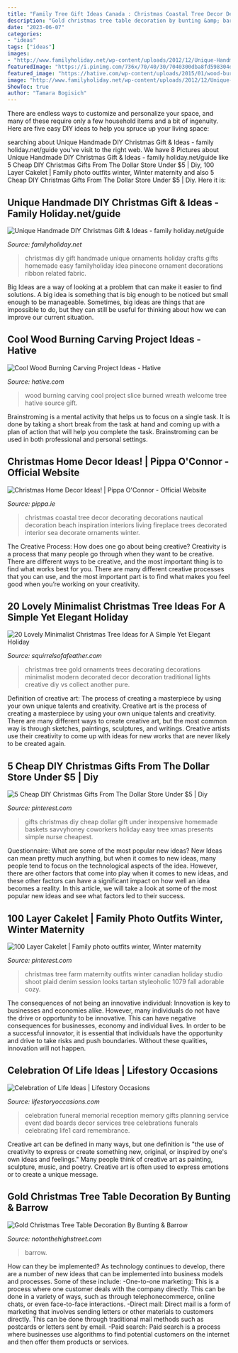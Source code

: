 ```yaml
---
title: "Family Tree Gift Ideas Canada : Christmas Coastal Tree Decor Decorating Decorations Nautical Decoration Beach Inspiration Interiors Living Fireplace Trees Decorated Interior Sea Decorate Ornaments Winter"
description: "Gold christmas tree table decoration by bunting &amp; barrow"
date: "2023-06-07"
categories:
- "ideas"
tags: ["ideas"]
images:
- "http://www.familyholiday.net/wp-content/uploads/2012/12/Unique-Handmade-DIY-Christmas-Gift-Ideas-32.jpg"
featuredImage: "https://i.pinimg.com/736x/70/40/30/7040300dba8fd598304d2aad2e9601bc.jpg"
featured_image: "https://hative.com/wp-content/uploads/2015/01/wood-burning/8-wood-burning.jpg"
image: "http://www.familyholiday.net/wp-content/uploads/2012/12/Unique-Handmade-DIY-Christmas-Gift-Ideas-32.jpg"
ShowToc: true
author: "Tamara Bogisich"
---
```



There are endless ways to customize and personalize your space, and many of these require only a few household items and a bit of ingenuity. Here are five easy DIY ideas to help you spruce up your living space: 

	

		
searching about Unique Handmade DIY Christmas Gift &amp; Ideas - family holiday.net/guide you've visit to the right web. We have 8 Pictures about Unique Handmade DIY Christmas Gift &amp; Ideas - family holiday.net/guide like 5 Cheap DIY Christmas Gifts From The Dollar Store Under $5 | Diy, 100 Layer Cakelet | Family photo outfits winter, Winter maternity and also 5 Cheap DIY Christmas Gifts From The Dollar Store Under $5 | Diy. Here it is:
		
    
## Unique Handmade DIY Christmas Gift &amp; Ideas - Family Holiday.net/guide

<img loading=lazy src="http://www.familyholiday.net/wp-content/uploads/2012/12/Unique-Handmade-DIY-Christmas-Gift-Ideas-32.jpg" onerror="this.onerror=null;this.src='https://tse3.mm.bing.net/th?id=OIP.Rv0L8wVcVlCr08RNYaVmogHaJ6&amp;pid=15.1';" alt="Unique Handmade DIY Christmas Gift &amp; Ideas - family holiday.net/guide">

_Source: familyholiday.net_

>christmas diy gift handmade unique ornaments holiday crafts gifts homemade easy familyholiday idea pinecone ornament decorations ribbon related fabric. 

	

Big Ideas are a way of looking at a problem that can make it easier to find solutions. A big idea is something that is big enough to be noticed but small enough to be manageable. Sometimes, big ideas are things that are impossible to do, but they can still be useful for thinking about how we can improve our current situation.

    
## Cool Wood Burning Carving Project Ideas - Hative

<img loading=lazy src="https://hative.com/wp-content/uploads/2015/01/wood-burning/8-wood-burning.jpg" onerror="this.onerror=null;this.src='https://tse4.mm.bing.net/th?id=OIP.R9YOx_XnbwpileyAGgzsEgHaHp&amp;pid=15.1';" alt="Cool Wood Burning Carving Project Ideas - Hative">

_Source: hative.com_

>wood burning carving cool project slice burned wreath welcome tree hative source gift. 

	

Brainstroming is a mental activity that helps us to focus on a single task. It is done by taking a short break from the task at hand and coming up with a plan of action that will help you complete the task. Brainstroming can be used in both professional and personal settings.

    
## Christmas Home Decor Ideas! | Pippa O&#039;Connor - Official Website

<img loading=lazy src="http://pippa.ie/wp-content/uploads/2014/12/xmas4.jpg" onerror="this.onerror=null;this.src='https://tse1.mm.bing.net/th?id=OIP.6VTD23jNmmUMKQ_le20GvgDMEy&amp;pid=15.1';" alt="Christmas Home Decor Ideas! | Pippa O&#039;Connor - Official Website">

_Source: pippa.ie_

>christmas coastal tree decor decorating decorations nautical decoration beach inspiration interiors living fireplace trees decorated interior sea decorate ornaments winter. 

	

The Creative Process: How does one go about being creative?
Creativity is a process that many people go through when they want to be creative. There are different ways to be creative, and the most important thing is to find what works best for you. There are many different creative processes that you can use, and the most important part is to find what makes you feel good when you’re working on your creativity.

    
## 20 Lovely Minimalist Christmas Tree Ideas For A Simple Yet Elegant Holiday

<img loading=lazy src="https://www.squirrelsofafeather.com/wp-content/uploads/2019/11/White-minimalist-Christmas-tree.jpg" onerror="this.onerror=null;this.src='https://tse1.mm.bing.net/th?id=OIP.5OJy6qPkLYlJsSBvnPbgUAHaLH&amp;pid=15.1';" alt="20 Lovely Minimalist Christmas Tree Ideas for A Simple Yet Elegant Holiday">

_Source: squirrelsofafeather.com_

>christmas tree gold ornaments trees decorating decorations minimalist modern decorated decor decoration traditional lights creative diy vs collect another pure. 

	

Definition of creative art: The process of creating a masterpiece by using your own unique talents and creativity.
Creative art is the process of creating a masterpiece by using your own unique talents and creativity. There are many different ways to create creative art, but the most common way is through sketches, paintings, sculptures, and writings. Creative artists use their creativity to come up with ideas for new works that are never likely to be created again.

    
## 5 Cheap DIY Christmas Gifts From The Dollar Store Under $5 | Diy

<img loading=lazy src="https://i.pinimg.com/736x/70/40/30/7040300dba8fd598304d2aad2e9601bc.jpg" onerror="this.onerror=null;this.src='https://tse4.mm.bing.net/th?id=OIP.J2qfr1EfVMXZI8zsEwbRsQHaPb&amp;pid=15.1';" alt="5 Cheap DIY Christmas Gifts From The Dollar Store Under $5 | Diy">

_Source: pinterest.com_

>gifts christmas diy cheap dollar gift under inexpensive homemade baskets savvyhoney coworkers holiday easy tree xmas presents simple nurse cheapest. 

	

Questionnaire: What are some of the most popular new ideas?
New Ideas can mean pretty much anything, but when it comes to new ideas, many people tend to focus on the technological aspects of the idea. However, there are other factors that come into play when it comes to new ideas, and these other factors can have a significant impact on how well an idea becomes a reality. In this article, we will take a look at some of the most popular new ideas and see what factors led to their success.

    
## 100 Layer Cakelet | Family Photo Outfits Winter, Winter Maternity

<img loading=lazy src="https://i.pinimg.com/736x/78/ff/69/78ff69fa135fe170ebf5b31c9a5ad311--christmas-tree-farm-christmas-photos.jpg" onerror="this.onerror=null;this.src='https://tse3.mm.bing.net/th?id=OIP.XGay0ZCyO_FncfHkdF_8sAHaLG&amp;pid=15.1';" alt="100 Layer Cakelet | Family photo outfits winter, Winter maternity">

_Source: pinterest.com_

>christmas tree farm maternity outfits winter canadian holiday studio shoot plaid denim session looks tartan styleoholic 1079 fall adorable cozy. 

	

The consequences of not being an innovative individual:
Innovation is key to businesses and economies alike. However, many individuals do not have the drive or opportunity to be innovative. This can have negative consequences for businesses, economy and individual lives. In order to be a successful innovator, it is essential that individuals have the opportunity and drive to take risks and push boundaries. Without these qualities, innovation will not happen.

    
## Celebration Of Life Ideas | Lifestory Occasions

<img loading=lazy src="http://www.lifestoryoccasions.com/wp-content/uploads/2014/12/celebration-of-life1.jpg" onerror="this.onerror=null;this.src='https://tse4.mm.bing.net/th?id=OIP.FD_HjOVvDR2Xr0uZQGD_FgHaLH&amp;pid=15.1';" alt="Celebration of Life Ideas | Lifestory Occasions">

_Source: lifestoryoccasions.com_

>celebration funeral memorial reception memory gifts planning service event dad boards decor services tree celebrations funerals celebrating life1 card remembrance. 

	

Creative art can be defined in many ways, but one definition is "the use of creativity to express or create something new, original, or inspired by one's own ideas and feelings." Many people think of creative art as painting, sculpture, music, and poetry. Creative art is often used to express emotions or to create a unique message.

    
## Gold Christmas Tree Table Decoration By Bunting &amp; Barrow

<img loading=lazy src="https://cdn.notonthehighstreet.com/system/product_images/images/001/892/849/original_gold-christmas-tree-table-decoration.jpg" onerror="this.onerror=null;this.src='https://tse1.mm.bing.net/th?id=OIP.Fdk1iwr9ypdyGGz5OUxVEgHaJ4&amp;pid=15.1';" alt="Gold Christmas Tree Table Decoration By Bunting &amp; Barrow">

_Source: notonthehighstreet.com_

>barrow. 

	

How can they be implemented?
As technology continues to develop, there are a number of new ideas that can be implemented into business models and processes. Some of these include: 
-One-to-one marketing: This is a process where one customer deals with the company directly. This can be done in a variety of ways, such as through telephonecommerce, online chats, or even face-to-face interactions. 
-Direct mail: Direct mail is a form of marketing that involves sending letters or other materials to customers directly. This can be done through traditional mail methods such as postcards or letters sent by email. 
-Paid search: Paid search is a process where businesses use algorithms to find potential customers on the internet and then offer them products or services.

